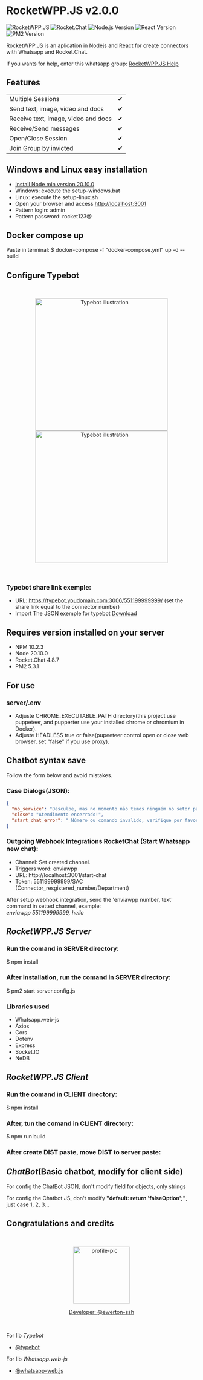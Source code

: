 # RocketWPP.JS v2.0.0

![RocketWPP.JS](https://i.imgur.com/M7iSCgd.png)
![Rocket.Chat](https://img.shields.io/badge/Rocket.Chat-4.8.7-ed4359.svg)
![Node.js Version](https://img.shields.io/badge/Node.js-20.10.0-green.svg)
![React Version](https://img.shields.io/badge/React-18.2.0-5ed3f3.svg)
![PM2 Version](https://img.shields.io/badge/PM2-5.3.1-5f05ec.svg)

RocketWPP.JS is an aplication in Nodejs and React for create connectors with Whatsapp and Rocket.Chat.  

If you wants for help, enter this whatsapp group: [RocketWPP.JS Help](https://chat.whatsapp.com/FaCeyAth56GIy2nWr0fDjt)  

## Features

|                                      |     |
| ------------------------------------ | --- |
| Multiple Sessions                    | ✔   |
| Send   text, image, video and docs   | ✔   |
| Receive text, image, video and docs  | ✔   |
| Receive/Send messages                | ✔   |
| Open/Close Session                   | ✔   |
| Join Group by invicted               | ✔   |

## Windows and Linux easy installation
- [Install Node min version 20.10.0](https://nodejs.org/en/download)
- Windows: execute the setup-windows.bat
- Linux: execute the setup-linux.sh
- Open your browser and access [http://localhost:3001](http://localhost:3001)
- Pattern login: admin
- Pattern password: rocket123@

## Docker compose up
Paste in terminal:
$ docker-compose -f "docker-compose.yml" up -d --build

## Configure Typebot
<br />
<p align="center">
  <a href="https://typebot.io/#gh-light-mode-only" target="_blank">
    <img src="https://raw.githubusercontent.com/baptisteArno/typebot.io/main/.github/images/logo-dark.png" alt="Typebot illustration" width="350px">
  </a>
  <a href="https://typebot.io/#gh-dark-mode-only" target="_blank">
    <img src="https://raw.githubusercontent.com/baptisteArno/typebot.io/main/.github/images/logo-dark.png" alt="Typebot illustration" width="350px">
  </a>
</p>
<br />

### Typebot share link exemple:  
- URL: https://typebot.youdomain.com:3006/551199999999/  (set the share link equal to the connector number)  
- Import The JSON exemple for typebot [Download](https://downgit.github.io/#/home?url=https://github.com/ewerton-ssh/RocketWPP.JS/blob/main/typebot_exemple_export.json)

## Requires version installed on your server
- NPM 10.2.3
- Node 20.10.0
- Rocket.Chat 4.8.7
- PM2 5.3.1

## For use
### server/.env
- Adjuste CHROME_EXECUTABLE_PATH directory(this project use puppeteer, and pupperter use your installed chrome or chromium in Docker).
- Adjuste HEADLESS true or false(pupeeteer control open or close web browser, set "false" if you use proxy).

## Chatbot syntax save
Follow the form below and avoid mistakes.

### Case Dialogs(JSON):
```json
{
  "no_service": "Desculpe, mas no momento não temos ninguém no setor para atende-lo, tente outro setor por gentileza.",
  "close": "Atendimento encerrado!",
  "start_chat_error": "_Número ou comando invalido, verifique por favor!_"
}
```

### Outgoing Webhook Integrations RocketChat (Start Whatsapp new chat):

- Channel: Set created channel.
- Triggers word: enviawpp
- URL: http://localhost:3001/start-chat
- Token: 551199999999/SAC (Connector_resgistered_number/Department)

After setup webhook integration, send the 'enviawpp number, text' command in setted channel, example:  
  _enviawpp 551199999999, hello_

## _RocketWPP.JS Server_

### Run the comand in SERVER directory:

$ npm install

### After installation, run the comand in SERVER directory:

$ pm2 start server.config.js

### Libraries used

- Whatsapp.web-js
- Axios
- Cors
- Dotenv
- Express
- Socket.IO
- NeDB

## _RocketWPP.JS Client_

### Run the comand in CLIENT directory:

$ npm install

### After, tun the comand in CLIENT directory:

$ npm run build

### After create DIST paste, move DIST to server paste: 

## _ChatBot_(Basic chatbot, modify for client side)

For config the ChatBot JSON, don't modify field for objects, only strings  

For config the Chatbot JS, don't modify **"default: return 'falseOption';"**, just case 1, 2, 3...

## Congratulations and credits
<br />
<p align="center">
  <a href="https://github.com/ewerton-ssh" target="_blank">
    <img src="https://avatars.githubusercontent.com/u/88050094?s=400&u=9eccb6509cecf70dadf97016773f970dea5cb887&v=4" alt="profile-pic" width="150px" borderRadius="50%">
  </a>
</p>
<p align="center">
  <a href="https://github.com/ewerton-ssh" target="_blank">
    Developer: @ewerton-ssh
  </a>
</p>
<br />

For lib _Typebot_
- [@typebot](https://typebot.io/)  


For lib _Whatsapp.web-js_
- [@whatsapp-web.js](https://github.com/pedroslopez/whatsapp-web.js)
